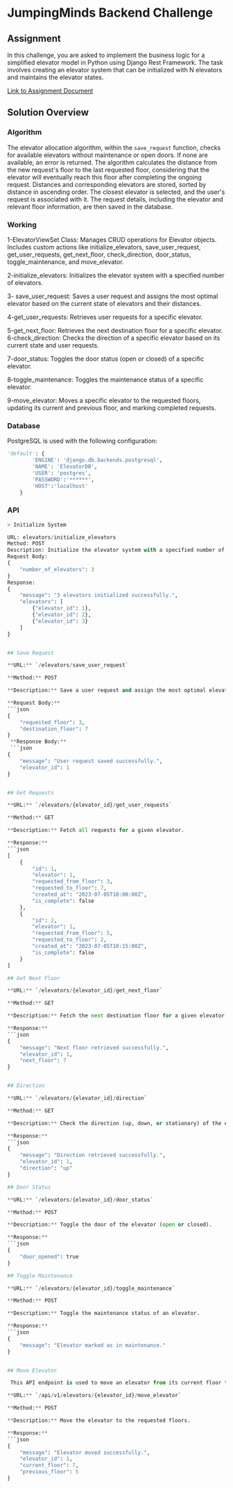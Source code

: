 # JumpingMinds Backend Challenge

## Assignment

In this challenge, you are asked to implement the business logic for a simplified elevator model in Python using Django Rest Framework. The task involves creating an elevator system that can be initialized with N elevators and maintains the elevator states.

[Link to Assignment Document](https://docs.google.com/document/d/1ZlJKfawiwqaEy2qoa0iAOB36Y0Ph5K2_zsvLcVJJBxk/edit)

## Solution Overview

### Algorithm

The elevator allocation algorithm, within the `save_request` function, checks for available elevators without maintenance or open doors. If none are available, an error is returned. The algorithm calculates the distance from the new request's floor to the last requested floor, considering that the elevator will eventually reach this floor after completing the ongoing request. Distances and corresponding elevators are stored, sorted by distance in ascending order. The closest elevator is selected, and the user's request is associated with it. The request details, including the elevator and relevant floor information, are then saved in the database.

### Working

1-ElevatorViewSet Class:
Manages CRUD operations for Elevator objects.
Includes custom actions like initialize_elevators, save_user_request, get_user_requests, get_next_floor, check_direction, door_status, toggle_maintenance, and move_elevator.

2-initialize_elevators:
Initializes the elevator system with a specified number of elevators.

3- save_user_request:
Saves a user request and assigns the most optimal elevator based on the current state of elevators and their distances.

4-get_user_requests:
Retrieves user requests for a specific elevator.

5-get_next_floor:
Retrieves the next destination floor for a specific elevator.
6-check_direction:
Checks the direction of a specific elevator based on its current state and user requests.

7-door_status:
Toggles the door status (open or closed) of a specific elevator.

8-toggle_maintenance:
Toggles the maintenance status of a specific elevator.

9-move_elevator:
Moves a specific elevator to the requested floors, updating its current and previous floor, and marking completed requests.

### Database

PostgreSQL is used with the following configuration:

```python
'default': {
        'ENGINE': 'django.db.backends.postgresql',
        'NAME': 'ElevatorDB',
        'USER': 'postgres',
        'PASSWORD':'******',
        'HOST':'localhost' 
    }
```
### API

```python
> Initialize System

URL: elevators/initialize_elevators
Method: POST
Description: Initialize the elevator system with a specified number of elevators.
Request Body:
{
    "number_of_elevators": 3
}
Response:
{
    "message": "3 elevators initialized successfully.",
    "elevators": [
        {"elevator_id": 1},
        {"elevator_id": 2},
        {"elevator_id": 3}
    ]
}


## Save Request

**URL:** `/elevators/save_user_request`

**Method:** POST

**Description:** Save a user request and assign the most optimal elevator to the request.

**Request Body:**
```json
{
    "requested_floor": 3,
    "destination_floor": 7
}
 **Response Body:**
 ```json
{
    "message": "User request saved successfully.",
    "elevator_id": 1
}


## Get Requests

**URL:** `/elevators/{elevator_id}/get_user_requests`

**Method:** GET

**Description:** Fetch all requests for a given elevator.

**Response:**
```json
[
    {
        "id": 1,
        "elevator": 1,
        "requested_from_floor": 3,
        "requested_to_floor": 7,
        "created_at": "2023-07-05T10:00:00Z",
        "is_complete": false
    },
    {
        "id": 2,
        "elevator": 1,
        "requested_from_floor": 5,
        "requested_to_floor": 2,
        "created_at": "2023-07-05T10:15:00Z",
        "is_complete": false
    }
]

## Get Next Floor

**URL:** `/elevators/{elevator_id}/get_next_floor`

**Method:** GET

**Description:** Fetch the next destination floor for a given elevator.

**Response:**
```json
{
    "message": "Next floor retrieved successfully.",
    "elevator_id": 1,
    "next_floor": 7
}


## Direction

**URL:** `/elevators/{elevator_id}/direction`

**Method:** GET

**Description:** Check the direction (up, down, or stationary) of the elevator.

**Response:**
```json
{
    "message": "Direction retrieved successfully.",
    "elevator_id": 1,
    "direction": "up"
}

## Door Status

**URL:** `/elevators/{elevator_id}/door_status`

**Method:** POST

**Description:** Toggle the door of the elevator (open or closed).

**Response:**
```json
{
    "door_opened": true
}

## Toggle Maintenance

**URL:** `/elevators/{elevator_id}/toggle_maintenance`

**Method:** POST

**Description:** Toggle the maintenance status of an elevator.

**Response:**
```json
{
    "message": "Elevator marked as in maintenance."
}


## Move Elevator

 This API endpoint is used to move an elevator from its current floor to the next floor. After hitting it once, the elevator moves to the next floor, and hitting it again will move the elevator to the requested to floor. The response contains a message indicating the success of the operation, along with the elevator ID, current floor, and previous floor.

**URL:** `/api/v1/elevators/{elevator_id}/move_elevator`

**Method:** POST

**Description:** Move the elevator to the requested floors.

**Response:**
```json
{
    "message": "Elevator moved successfully.",
    "elevator_id": 1,
    "current_floor": 7,
    "previous_floor": 5
}
```